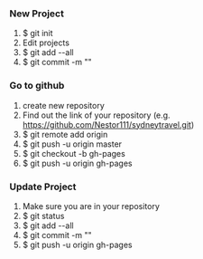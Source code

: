 ### New Project
1. $ git init
2. Edit projects
3. $ git add --all
4. $ git commit -m "<type some notes here>"

### Go to github
1. create new repository
2. Find out the link of your repository (e.g. https://github.com/Nestor111/sydneytravel.git) 
3. $ git remote add origin <repository link>
4. $ git push -u origin master
5. $ git checkout -b gh-pages
6. $ git push -u origin gh-pages


### Update Project
1. Make sure you are in your repository
2. $ git status
3. $ git add --all
4. $ git commit -m "<type some notes here>"
5. $ git push -u origin gh-pages